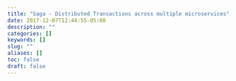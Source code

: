 ```yaml
---
title: "Saga - Distributed Transactions across multiple microservices"
date: 2017-12-07T12:44:55-05:00
description: ""
categories: []
keywords: []
slug: ""
aliases: []
toc: false
draft: false
---
```

